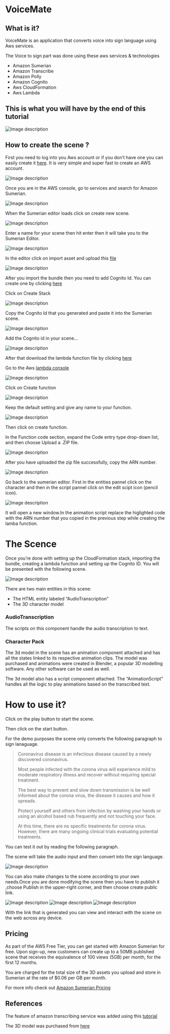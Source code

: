 # VoiceMate

## What is it?

VoiceMate is an application that converts voice into sign language using Aws services.

The Voice to sign part was done using these aws services & technologies

- Amazon Sumerian
- Amazon Transcribe
- Amazon Polly
- Amazon Cognito
- Aws CloudFormation
- Aws Lambda

## This is what you will have by the end of this tutorial

![Image description](./Images/Voicemate.png)

## How to create the scene ?

First you need to log into you Aws account or if you don’t have one you can easily create it [here](https://aws.amazon.com/resources/create-account/). It is very simple and super fast to create an AWS account.

![Image description](./Images/Log_in.png)

Once you are in the AWS console, go to services and search for Amazon Sumerian.

![Image description](./Images/Sumerina_Editor.png)


When the Sumerian editor loads click on create new scene.

![Image description](./Images/Create_name.png)

Enter a name for your scene then hit enter then it will take you to the Sumerian Editor.

![Image description](./Images/Import_asset.png)

In the editor click on import asset and upload this [file](https://github.com/bahrain-uob/VoiceMate/blob/master/VoiceMate_v1.1_Bundle.zip)


![Image description](./Images/Upload_bundle.png)

After you import the bundle then you need to add Cognito Id. You can create one by clicking [here](https://console.aws.amazon.com/cloudformation/home?region=us-east-1#/stacks/quickcreate?templateURL=https:%2F%2Fs3.amazonaws.com%2Fsumerian-cfn-templates%2FTranscribeStreamingLexPollyExampleTemplate.yml&stackName=AmazonSumerianTrascribeStreamingStack)

Click on Create Stack

![Image description](./Images/Create_cognto.png)

Copy the Cognito Id that you generated and paste it into the Sumerian scene.

![Image description](./Images/Copy_Cognito.png) 
 
Add the Cognito id in your scene...

![Image description](./Images/Add_Cognito.png)

After that download the lambda function file by clicking [here](https://github.com/bahrain-uob/VoiceMate/blob/master/sumerian-text-process-function.zip)

Go to the Aws [lambda console](https://console.aws.amazon.com/lambda/home?region=us-east-1#/functions)

![Image description](./Images/Lambda_console.png)

Click on Create function 

![Image description](./Images/Create_function.png)

Keep the default setting and give any name to your function.

![Image description](./Images/Function_name.png)

Then click on create function.

In the Function code section, expand the Code entry type drop-down list, and then choose Upload a .ZIP file.

![Image description](./Images/Upload_zip.png)

After you have uploaded the zip file successfully, copy the ARN number.

![Image description](./Images/Copy_Arn.png)

Go back to the sumerian editor. First in the entities pannel click on the character and then in the script pannel click on the edit scipt icon (pencil icon).

![Image description](./Images/Edit_code.png)

It will open a new window.In the animation script replace the higlighted code with the ARN number that you copied in the previous step while creating the lamba function.

# The Scence

Once you’re done with setting up the CloudFormation stack, importing the bundle, creating a lambda function and setting up the Cognito ID. You will be presented with the following scene.

![Image description](./Images/Scene.png)

There are two main entities in this scene:

-	The HTML entity labeled “AudioTranscription”
-	The 3D character model

### AudioTranscription

The scripts on this component handle the audio transcription to text. 
  
### Character Pack

The 3d model in the scene has an animation component attached and has all the states linked to its respective animation clips. The model was purchased and animations were created in Blender, a popular 3D modelling software. Any other software can be used as well.

The 3d model also has a script component attached. The “AnimationScript” handles all the logic to play animations based on the transcribed text.




# How to use it?

Click on the play button to start the scene.

Then click on the start button.

For the demo purposes the scene only converts the following paragraph to sign lanaguage.

>Coronavirus disease is an infectious disease caused by a newly discovered coronavirus.
>
>Most people infected with the corona virus will experience mild to moderate respiratory illness and recover without requiring special treatment.
>
>The best way to prevent and slow down transmission is be well informed about the corona virus, the disease it causes and how it spreads.
>
>Protect yourself and others from infection by washing your hands or using an alcohol based rub frequently and not touching your face.
>
>At this time, there are no specific treatments for corona virus. However, there are many ongoing clinical trials evaluating potential treatments.


You can test it out by reading the following paragraph.

The scene will take the audio input and then convert into the sign language.

![Image description](./Images/demo.png)

You can also make changes to the scene according to your own needs.Once you are done modifying the scene then you have to publish it ,choose Publish in the upper-right corner, and then choose create public link.

![Image description](./Images/publish.png)
![Image description](./Images/Create_link.png)
![Image description](./Images/link.png)

With the link that is generated you can view and interact with the scene on the web across any device.

## Pricing


As part of the AWS Free Tier, you can get started with Amazon Sumerian for free. Upon sign-up, new customers can create up to a 50MB published scene that receives the equivalence of 100 views (5GB) per month, for the first 12 months.

You are charged for the total size of the 3D assets you upload and store in Sumerian at the rate of $0.06 per GB per month.

For more info check out [Amazon Sumerian Pricing](https://aws.amazon.com/sumerian/pricing/)

## References

The feature of amazon transcribing service was added using this [tutorial](https://docs.sumerian.amazonaws.com/articles/hands-free-voice-transcription/)

The 3D model was purchased from [here](https://www.turbosquid.com/3d-models/arab-man-rigged-max/1037750)
